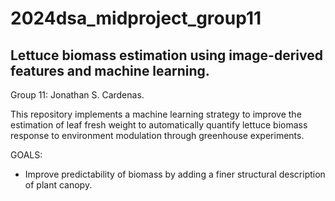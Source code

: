 # 2024dsa_midproject_group11

## Lettuce biomass estimation using image-derived features and machine learning. 

Group 11: Jonathan S. Cardenas. 

This repository implements a machine learning strategy to improve the estimation
of leaf fresh weight to automatically quantify lettuce biomass response to environment 
modulation through greenhouse experiments.

GOALS:
- Improve predictability of biomass by adding a finer structural description of 
plant canopy. 

